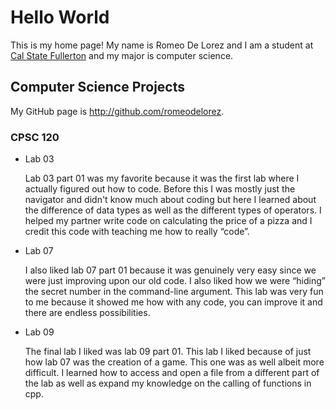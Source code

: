# Hello World

This is my home page! My name is Romeo De Lorez and I am a student at [Cal State Fullerton](http://www.fullerton.edu/) and my major is computer science.

## Computer Science Projects

My GitHub page is http://github.com/romeodelorez.

### CPSC 120

* Lab 03

    Lab 03 part 01 was my favorite because it was the first lab where I actually figured out how to code. Before this I was mostly just the navigator and didn't know much about coding but here I learned about the difference of data types as well as the different types of operators. I helped my partner write code on calculating the price of a pizza and I credit this code with teaching me how to really “code”.

* Lab 07 

    I also liked lab 07 part 01 because it was genuinely very easy since we were just improving upon our old code. I also liked how we were “hiding” the secret number in the command-line argument. This lab was very fun to me because it showed me how with any code, you can improve it and there are endless possibilities.

* Lab 09

    The final lab I liked was lab 09 part 01. This lab I liked because of just how lab 07 was the creation of a game. This one was as well albeit more difficult. I learned how to access and open a file from a different part of the lab as well as expand my knowledge on the calling of functions in cpp.
